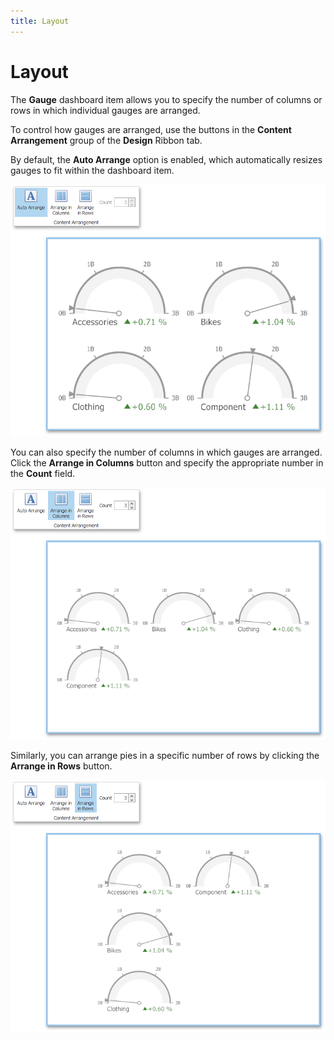 ```yaml
---
title: Layout
---
```

# Layout
The **Gauge** dashboard item allows you to specify the number of columns or rows in which individual gauges are arranged.

To control how gauges are arranged, use the buttons in the **Content Arrangement** group of the **Design** Ribbon tab.

By default, the **Auto Arrange** option is enabled, which automatically resizes gauges to fit within the dashboard item.

![Gauges_Layout_AutoArrange](../../../../images/Img20007.png)

You can also specify the number of columns in which gauges are arranged. Click the **Arrange in Columns** button and specify the appropriate number in the **Count** field.

![Gauges_Layout_ArrangeInColumns](../../../../images/Img20005.png)

Similarly, you can arrange pies in a specific number of rows by clicking the **Arrange in Rows** button.

![Gauges_Layout_ArrangeInRows](../../../../images/Img20006.png)